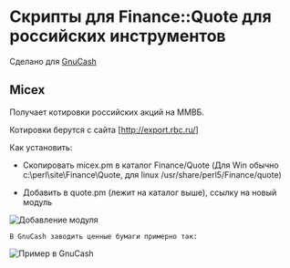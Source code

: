 Скрипты для Finance::Quote для российских инструментов
======================================================

Сделано для [GnuCash](http://www.gnucash.org/)

Micex
-----

Получает котировки российских акций на ММВБ.

Котировки берутся с сайта [http://export.rbc.ru/]

Как установить:

* Скопировать micex.pm в каталог Finance/Quote (Для Win обычно c:\perl\site\Finance\Quote, для linux /usr/share/perl5/Finance/quote)

* Добавить в quote.pm (лежит на каталог выше), ссылку на новый модуль

![Добавление модуля](../blob/master/pic/gnucash-sample.gif)

    В GnuCash заводить ценные бумаги примерно так:

![Пример в GnuCash](../pic/gnucash-sample.gif "text")
